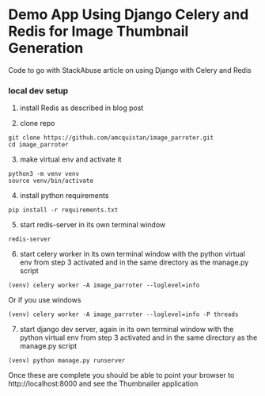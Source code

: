 # Demo App Using Django Celery and Redis for Image Thumbnail Generation
Code to go with StackAbuse article on using Django with Celery and Redis

### local dev setup

1) install Redis as described in blog post 

2) clone repo

```
git clone https://github.com/amcquistan/image_parroter.git
cd image_parroter
```

3) make virtual env and activate it

```
python3 -m venv venv
source venv/bin/activate
```

4) install python requirements

```
pip install -r requirements.txt
```

5) start redis-server in its own terminal window

```
redis-server
```

6) start celery worker in its own terminal window with the python virtual env from step 3 activated and in the same directory as the manage.py script

```
(venv) celery worker -A image_parroter --loglevel=info
```
Or if you use windows 
```
(venv) celery worker -A image_parroter --loglevel=info -P threads
```
7) start django dev server, again in its own terminal window with the python virtual env from step 3 activated and in the same directory as the manage.py script

```
(venv) python manage.py runserver
```

Once these are complete you should be able to point your browser to http://localhost:8000 and see the Thumbnailer application
